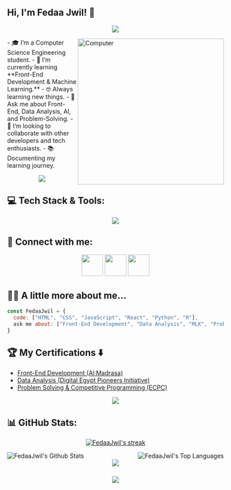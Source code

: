 <h2> Hi, I'm Fedaa Jwil! 👋</h2>

<!-- Typing SVG -->
<p align="center">
  <a href="https://github.com/DenverCoder1/readme-typing-svg">
    <img src="https://readme-typing-svg.herokuapp.com/?lines=Computer%20Science%20Engineer;Front-end%20Developer🖥%ef%b8%8f;Always%20learning%20new%20things&font=Fira%20Code&center=true&width=440&height=45&color=2F81F7&vCenter=true&size=22">
  </a>
</p> 
<img src="https://github.com/lambiengcode/lambiengcode/blob/main/gif/dash.gif?raw=true" width="340px" align="right" alt="Computer">

<p>
- 🎓 I’m a Computer Science Engineering student.  
- 🌱 I’m currently learning **Front-End Development & Machine Learning.**  
- 🤓 Always learning new things.  
- 💬 Ask me about Front-End, Data Analysis, AI, and Problem-Solving.  
- 🤝 I’m looking to collaborate with other developers and tech enthusiasts.  
- 📚 Documenting my learning journey.  
</p>

<div align="center">
    <img src="https://user-images.githubusercontent.com/73097560/115834477-dbab4500-a447-11eb-908a-139a6edaec5c.gif" />
</div>

## 💻 Tech Stack & Tools:
<div align="center">
  <a href="#">
     <img src="https://skillicons.dev/icons?i=html,css,js,react,python,r,figma,git,github,postman,mysql&theme=dark" />
  </a>
</div>

## 💌 Connect with me:
<p align="center">
<a href="mailto:fedaabarbarosa@gmail.com"><img src="https://img.icons8.com/fluent/48/000000/gmail.png" width="50" height="50" /></a>
<a href="https://t.me/Fedaa_Jwil"><img src="https://img.icons8.com/color/48/000000/telegram-app--v1.png" width="50" height="50" /></a>
<a href="https://www.linkedin.com/in/fedaa-mohammed-b93462223"><img src="https://img.icons8.com/fluent/48/000000/linkedin.png" width="50" height="50" /></a>
</p>

## 👩‍💻 A little more about me...  

```javascript
const FedaaJwil = {
  code: ["HTML", "CSS", "JavaScript", "React", "Python", "R"],
  ask me about: ["Front-End Development", "Data Analysis", "MLK", "Problem-Solving"],
}
```

## 🏆 My Certifications :arrow_down:

- [Front-End Development (Al Madrasa)](https://almadrasa.com)
- [Data Analysis (Digital Egypt Pioneers Initiative)](https://depi.gov.eg)
- [Problem Solving & Competitive Programming (ECPC)](https://ecpc.io)

<div align="center">
    <img src="https://user-images.githubusercontent.com/73097560/115834477-dbab4500-a447-11eb-908a-139a6edaec5c.gif" />
</div>

## 📊 GitHub Stats:

<p align="center">
    <a href="https://github.com/FedaaJwil/github-readme-streak-stats">
        <img title="🔥 Get streak stats for your profile" alt="FedaaJwil's streak" src="https://github-readme-streak-stats.herokuapp.com/?user=FedaaJwil&theme=black-ice&hide_border=true&stroke=0000&background=060A0CD0"/>
    </a>
</p>

<a href="https://github.com/FedaaJwil/github-readme-stats">
    <img align="left" alt="FedaaJwil's Github Stats" src="https://github-readme-stats.vercel.app/api?username=FedaaJwil&show_icons=true&count_private=true&theme=react&hide_border=true&bg_color=0D1117" />
</a>
<a href="https://github.com/FedaaJwil/github-readme-stats">
    <img align="right" alt="FedaaJwil's Top Languages" src="https://github-readme-stats.vercel.app/api/top-langs/?username=FedaaJwil&langs_count=8&count_private=true&layout=compact&theme=react&hide_border=true&bg_color=0D1117" />
</a>
<br>

<div align="center">
    <img src="https://user-images.githubusercontent.com/73097560/115834477-dbab4500-a447-11eb-908a-139a6edaec5c.gif" />
</div>

<h3 align="center">
    <img src="https://readme-typing-svg.herokuapp.com/?font=Righteous&size=25&center=true&vCenter=true&width=500&height=70&duration=4000&lines=Thanks+for+visiting!+❤️;I'm+Always+Learning+New+Things">
</h3>
